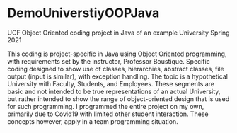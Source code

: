 # DemoUniverstiyOOPJava
UCF Object Oriented coding project in Java of an example University Spring 2021

This coding is project-specific in Java using Object Oriented programming, with requirements set by the instructor, Professor Boustique.
Specific coding designed to show use of classes, hierarchies, abstract classes, file output (input is similar), with exception handling.
The topic is a hypothetical University with Faculty, Students, and Employees.  These segments are basic and not intended to be
true representations of an actual University, but rather intended to show the range of object-oriented design that is used for
such programming.  I programmed the entire project on my own, primarily due to Covid19 with limited other student interaction.
These concepts however, apply in a team programming situation.
